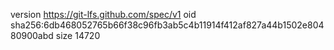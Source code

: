 version https://git-lfs.github.com/spec/v1
oid sha256:6db468052765b66f38c96fb3ab5c4b11914f412af827a44b1502e80480900abd
size 14720
